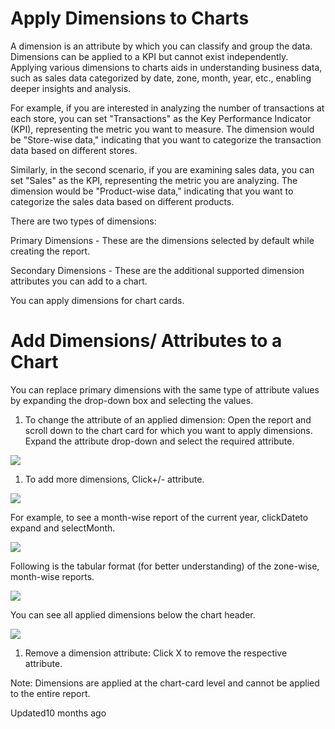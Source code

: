 # Apply Dimensions to Charts

A dimension is an attribute by which you can classify and group the data. Dimensions can be applied to a KPI but cannot exist independently. Applying various dimensions to charts aids in understanding business data, such as sales data categorized by date, zone, month, year, etc., enabling deeper insights and analysis.

For example, if you are interested in analyzing the number of transactions at each store, you can set "Transactions" as the Key Performance Indicator (KPI), representing the metric you want to measure. The dimension would be "Store-wise data," indicating that you want to categorize the transaction data based on different stores.

Similarly, in the second scenario, if you are examining sales data, you can set "Sales" as the KPI, representing the metric you are analyzing. The dimension would be "Product-wise data," indicating that you want to categorize the sales data based on different products.

There are two types of dimensions:

Primary Dimensions - These are the dimensions selected by default while creating the report.

Secondary Dimensions - These are the additional supported dimension attributes you can add to a chart.

You can apply dimensions for chart cards.

# Add Dimensions/ Attributes to a Chart

You can replace primary dimensions with the same type of attribute values by expanding the drop-down box and selecting the values.

1. To change the attribute of an applied dimension: Open the report and scroll down to the chart card for which you want to apply dimensions. Expand the attribute drop-down and select the required attribute.

![](https://files.readme.io/5f53638-Primary_Dimension_Gif.gif)

1. To add more dimensions, Click+/- attribute.

![](https://files.readme.io/1ae0727-Applying_dimension.png)

For example, to see a month-wise report of the current year, clickDateto expand and selectMonth.

![](https://files.readme.io/618e278-date_attribute.png)

Following is the tabular format (for better understanding) of the zone-wise, month-wise reports.

![](https://files.readme.io/c21c29c-Month_wise.png)

You can see all applied dimensions below the chart header.

![](https://files.readme.io/c2641ba-Zone_and_Month.png)

1. Remove a dimension attribute: Click X to remove the respective attribute.

Note: Dimensions are applied at the chart-card level and cannot be applied to the entire report.

Updated10 months ago